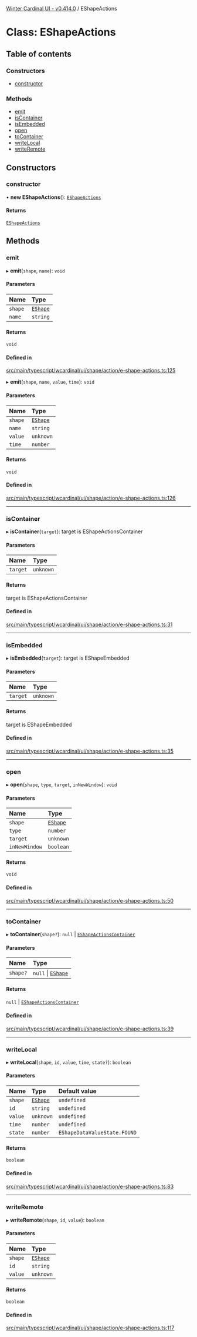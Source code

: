 [Winter Cardinal UI - v0.414.0](../index.md) / EShapeActions

# Class: EShapeActions

## Table of contents

### Constructors

- [constructor](EShapeActions.md#constructor)

### Methods

- [emit](EShapeActions.md#emit)
- [isContainer](EShapeActions.md#iscontainer)
- [isEmbedded](EShapeActions.md#isembedded)
- [open](EShapeActions.md#open)
- [toContainer](EShapeActions.md#tocontainer)
- [writeLocal](EShapeActions.md#writelocal)
- [writeRemote](EShapeActions.md#writeremote)

## Constructors

### constructor

• **new EShapeActions**(): [`EShapeActions`](EShapeActions.md)

#### Returns

[`EShapeActions`](EShapeActions.md)

## Methods

### emit

▸ **emit**(`shape`, `name`): `void`

#### Parameters

| Name | Type |
| :------ | :------ |
| `shape` | [`EShape`](../interfaces/EShape.md) |
| `name` | `string` |

#### Returns

`void`

#### Defined in

[src/main/typescript/wcardinal/ui/shape/action/e-shape-actions.ts:125](https://github.com/winter-cardinal/winter-cardinal-ui/blob/v0.414.0/src/main/typescript/wcardinal/ui/shape/action/e-shape-actions.ts#L125)

▸ **emit**(`shape`, `name`, `value`, `time`): `void`

#### Parameters

| Name | Type |
| :------ | :------ |
| `shape` | [`EShape`](../interfaces/EShape.md) |
| `name` | `string` |
| `value` | `unknown` |
| `time` | `number` |

#### Returns

`void`

#### Defined in

[src/main/typescript/wcardinal/ui/shape/action/e-shape-actions.ts:126](https://github.com/winter-cardinal/winter-cardinal-ui/blob/v0.414.0/src/main/typescript/wcardinal/ui/shape/action/e-shape-actions.ts#L126)

___

### isContainer

▸ **isContainer**(`target`): target is EShapeActionsContainer

#### Parameters

| Name | Type |
| :------ | :------ |
| `target` | `unknown` |

#### Returns

target is EShapeActionsContainer

#### Defined in

[src/main/typescript/wcardinal/ui/shape/action/e-shape-actions.ts:31](https://github.com/winter-cardinal/winter-cardinal-ui/blob/v0.414.0/src/main/typescript/wcardinal/ui/shape/action/e-shape-actions.ts#L31)

___

### isEmbedded

▸ **isEmbedded**(`target`): target is EShapeEmbedded

#### Parameters

| Name | Type |
| :------ | :------ |
| `target` | `unknown` |

#### Returns

target is EShapeEmbedded

#### Defined in

[src/main/typescript/wcardinal/ui/shape/action/e-shape-actions.ts:35](https://github.com/winter-cardinal/winter-cardinal-ui/blob/v0.414.0/src/main/typescript/wcardinal/ui/shape/action/e-shape-actions.ts#L35)

___

### open

▸ **open**(`shape`, `type`, `target`, `inNewWindow`): `void`

#### Parameters

| Name | Type |
| :------ | :------ |
| `shape` | [`EShape`](../interfaces/EShape.md) |
| `type` | `number` |
| `target` | `unknown` |
| `inNewWindow` | `boolean` |

#### Returns

`void`

#### Defined in

[src/main/typescript/wcardinal/ui/shape/action/e-shape-actions.ts:50](https://github.com/winter-cardinal/winter-cardinal-ui/blob/v0.414.0/src/main/typescript/wcardinal/ui/shape/action/e-shape-actions.ts#L50)

___

### toContainer

▸ **toContainer**(`shape?`): ``null`` \| [`EShapeActionsContainer`](../interfaces/EShapeActionsContainer.md)

#### Parameters

| Name | Type |
| :------ | :------ |
| `shape?` | ``null`` \| [`EShape`](../interfaces/EShape.md) |

#### Returns

``null`` \| [`EShapeActionsContainer`](../interfaces/EShapeActionsContainer.md)

#### Defined in

[src/main/typescript/wcardinal/ui/shape/action/e-shape-actions.ts:39](https://github.com/winter-cardinal/winter-cardinal-ui/blob/v0.414.0/src/main/typescript/wcardinal/ui/shape/action/e-shape-actions.ts#L39)

___

### writeLocal

▸ **writeLocal**(`shape`, `id`, `value`, `time`, `state?`): `boolean`

#### Parameters

| Name | Type | Default value |
| :------ | :------ | :------ |
| `shape` | [`EShape`](../interfaces/EShape.md) | `undefined` |
| `id` | `string` | `undefined` |
| `value` | `unknown` | `undefined` |
| `time` | `number` | `undefined` |
| `state` | `number` | `EShapeDataValueState.FOUND` |

#### Returns

`boolean`

#### Defined in

[src/main/typescript/wcardinal/ui/shape/action/e-shape-actions.ts:83](https://github.com/winter-cardinal/winter-cardinal-ui/blob/v0.414.0/src/main/typescript/wcardinal/ui/shape/action/e-shape-actions.ts#L83)

___

### writeRemote

▸ **writeRemote**(`shape`, `id`, `value`): `boolean`

#### Parameters

| Name | Type |
| :------ | :------ |
| `shape` | [`EShape`](../interfaces/EShape.md) |
| `id` | `string` |
| `value` | `unknown` |

#### Returns

`boolean`

#### Defined in

[src/main/typescript/wcardinal/ui/shape/action/e-shape-actions.ts:117](https://github.com/winter-cardinal/winter-cardinal-ui/blob/v0.414.0/src/main/typescript/wcardinal/ui/shape/action/e-shape-actions.ts#L117)
